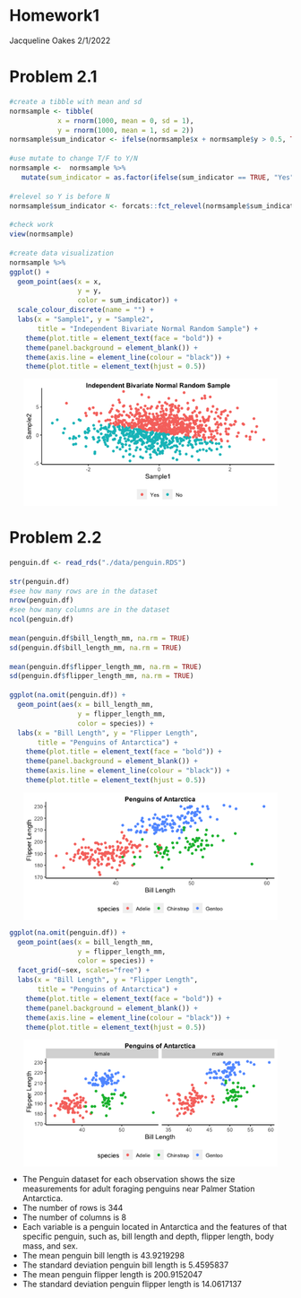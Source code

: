 Homework1
================
Jacqueline Oakes
2/1/2022

# Problem 2.1

``` r
#create a tibble with mean and sd
normsample <- tibble(
            x = rnorm(1000, mean = 0, sd = 1),
            y = rnorm(1000, mean = 1, sd = 2))
normsample$sum_indicator <- ifelse(normsample$x + normsample$y > 0.5, TRUE, FALSE)

#use mutate to change T/F to Y/N
normsample <-  normsample %>%
   mutate(sum_indicator = as.factor(ifelse(sum_indicator == TRUE, "Yes", "No")))

#relevel so Y is before N 
normsample$sum_indicator <- forcats::fct_relevel(normsample$sum_indicator, "Yes")

#check work
view(normsample)

#create data visualization
normsample %>%
ggplot() +
  geom_point(aes(x = x, 
                 y = y, 
                 color = sum_indicator)) +
  scale_colour_discrete(name = "") +
  labs(x = "Sample1", y = "Sample2",
       title = "Independent Bivariate Normal Random Sample") +
    theme(plot.title = element_text(face = "bold")) +
    theme(panel.background = element_blank()) +
    theme(axis.line = element_line(colour = "black")) +
    theme(plot.title = element_text(hjust = 0.5))
```

<img src="Oakes_hw1_files/figure-gfm/unnamed-chunk-1-1.png" width="90%" height="90%" style="display: block; margin: auto;" />

# Problem 2.2

``` r
penguin.df <- read_rds("./data/penguin.RDS")

str(penguin.df)
#see how many rows are in the dataset
nrow(penguin.df)
#see how many columns are in the dataset
ncol(penguin.df)

mean(penguin.df$bill_length_mm, na.rm = TRUE)
sd(penguin.df$bill_length_mm, na.rm = TRUE)

mean(penguin.df$flipper_length_mm, na.rm = TRUE)
sd(penguin.df$flipper_length_mm, na.rm = TRUE)

ggplot(na.omit(penguin.df)) +
  geom_point(aes(x = bill_length_mm, 
                 y = flipper_length_mm, 
                 color = species)) +
  labs(x = "Bill Length", y = "Flipper Length",
       title = "Penguins of Antarctica") +
    theme(plot.title = element_text(face = "bold")) +
    theme(panel.background = element_blank()) +
    theme(axis.line = element_line(colour = "black")) +
    theme(plot.title = element_text(hjust = 0.5))
```

<img src="Oakes_hw1_files/figure-gfm/unnamed-chunk-2-1.png" width="90%" height="90%" style="display: block; margin: auto;" />

``` r
ggplot(na.omit(penguin.df)) +
  geom_point(aes(x = bill_length_mm, 
                 y = flipper_length_mm, 
                 color = species)) +
  facet_grid(~sex, scales="free") +
  labs(x = "Bill Length", y = "Flipper Length",
       title = "Penguins of Antarctica") +
    theme(plot.title = element_text(face = "bold")) +
    theme(panel.background = element_blank()) +
    theme(axis.line = element_line(colour = "black")) +
    theme(plot.title = element_text(hjust = 0.5))
```

<img src="Oakes_hw1_files/figure-gfm/unnamed-chunk-2-2.png" width="90%" height="90%" style="display: block; margin: auto;" />

-   The Penguin dataset for each observation shows the size measurements
    for adult foraging penguins near Palmer Station Antarctica.
-   The number of rows is 344
-   The number of columns is 8
-   Each variable is a penguin located in Antarctica and the features of
    that specific penguin, such as, bill length and depth, flipper
    length, body mass, and sex.
-   The mean penguin bill length is 43.9219298
-   The standard deviation penguin bill length is 5.4595837
-   The mean penguin flipper length is 200.9152047
-   The standard deviation penguin flipper length is 14.0617137
